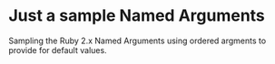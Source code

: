 # Just a sample Named Arguments

Sampling the Ruby 2.x Named Arguments using ordered argments to provide for
default values.

